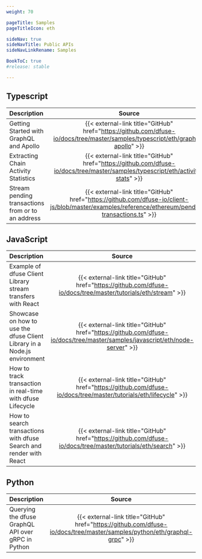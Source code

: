 ```yaml
---
weight: 70

pageTitle: Samples
pageTitleIcon: eth

sideNav: true
sideNavTitle: Public APIs
sideNavLinkRename: Samples

BookToC: true
#release: stable

---
```


<!-- TODO: No more GO example?
## Go

| Description                            | Source                                                                                                               |
| :------------------------------------- | :------------------------------------------------------------------------------------------------------------------: |
| Example of dfuse GraphQL API over gRPC | {{< external-link title="GitHub" href="https://github.com/dfuse-io/docs/tree/master/samples/go/eth/graphql-grpc" >}} |
-->
## Typescript

| Description                                       | Source                                                                                                                                            |
| :-------------------------------------------------| :-----------------------------------------------------------------------------------------------------------------------------------------------: |
| Getting Started with GraphQL and Apollo           | {{< external-link title="GitHub" href="https://github.com/dfuse-io/docs/tree/master/samples/typescript/eth/graphql-apollo" >}}                    |
| Extracting Chain Activity Statistics              | {{< external-link title="GitHub" href="https://github.com/dfuse-io/docs/tree/master/samples/typescript/eth/activity-stats" >}}                    |
| Stream pending transactions from or to an address | {{< external-link title="GitHub" href="https://github.com/dfuse-io/client-js/blob/master/examples/reference/ethereum/pending-transactions.ts" >}} |

## JavaScript

| Description                                                              | Source                                                                                                                      |
| :----------------------------------------------------------------------- | :-------------------------------------------------------------------------------------------------------------------------: |
| Example of dfuse Client Library stream transfers with React              | {{< external-link title="GitHub" href="https://github.com/dfuse-io/docs/tree/master/tutorials/eth/stream" >}}               |
| Showcase on how to use the dfuse Client Library in a Node.js environment | {{< external-link title="GitHub" href="https://github.com/dfuse-io/docs/tree/master/samples/javascript/eth/node-server" >}} |
| How to track transaction in real-time with dfuse Lifecycle               | {{< external-link title="GitHub" href="https://github.com/dfuse-io/docs/tree/master/tutorials/eth/lifecycle" >}}            |
| How to search transactions with dfuse Search and render with React       | {{< external-link title="GitHub" href="https://github.com/dfuse-io/docs/tree/master/tutorials/eth/search" >}}               |

## Python

| Description                                        | Source                                                                                                                   |
| :------------------------------------------------- | :----------------------------------------------------------------------------------------------------------------------: |
| Querying the dfuse GraphQL API over gRPC in Python | {{< external-link title="GitHub" href="https://github.com/dfuse-io/docs/tree/master/samples/python/eth/graphql-grpc" >}} |
